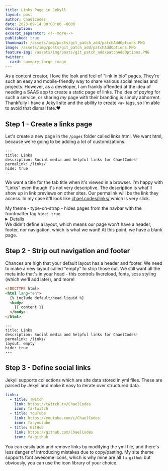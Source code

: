 ```yaml
---
title: Links Page in Jekyll
layout: post
author: ChaelCodes
date: 2023-09-14 00:00:00 -0000
description: 
excerpt_separator: <!--more-->
published: true
thumbnail: /assets/img/posts/git_patch_add/patchAddOptions.PNG
image: /assets/img/posts/git_patch_add/patchAddOptions.PNG
feature-img: /assets/img/posts/git_patch_add/patchAddOptions.PNG
twitter:
  card: summary_large_image
---
```

As a content creator, I love the look and feel of "link in bio" pages.
They're such an easy and mobile-friendly way to share various social medias and projects.
However, as a developer, I am frankly offended at the idea of needing a SAAS app to create a static page of links.
The idea of _paying_ for such a service, or sharing *my* page with their branding is simply abhorrent.
Thankfully I have a Jekyll site and the ability to create `<a>` tags, so I'm able to avoid that dismal fate.❤️
<!--more-->

## Step 1 - Create a links page
Let's create a new page in the `/pages` folder called links.html. We want html, because we're going to be adding a lot of customizations.
```frontmatter
---
title: Links
description: Social media and helpful links for ChaelCodes!
permalink: /links/
hide: true
---
```
We want a title for the tab title when it's viewed in a browser. I'm happy with "Links" even though it's not very descriptive.
The description is what'll show up in link previews on other sites.
Our permalink will be the link they access. In my case it'll look like [chael.codes/links/](https://www.chael.codes/links) which is very slick.
<summary>My theme - type-on-strap - hides pages from the navbar with the frontmatter tag <code>hide: true</code>.</summary>
<details>
Inside the navbar there's <a href="https://github.com/sylhare/Type-on-Strap/blob/ed32cecbf56d58810f1d3883290b9ac091d78cb8/_includes/default/navbar.liquid#L25-L36">some custom code</a> to hide certain site pages.

For Minima, this functionality is missing, and it'd need to be added to the <a href="https://github.com/jekyll/minima/blob/master/_includes/header.html">header</a>.
Check your theme to understand if there are built in options for hiding pages from the navigation.
</details>
We didn't define a layout, which means our page won't have a header, footer, nor navigation, which is what we want!
At this point, we have a blank page.

## Step 2 - Strip out navigation and footer

Chances are high that your default layout has a header and footer. We need to make a new layout called "empty" to strip those out. We still want all the meta info that's in your head - this controls livereload, fonts, scss styling (which we'll add later), and more!

```html
<!DOCTYPE html>
<html lang="en">
  {% include default/head.liquid %}
  <body>
    {{ content }}
  </body>
</html>
```

```frontmatter
---
title: Links
description: Social media and helpful links for ChaelCodes!
permalink: /links/
layout: empty
hide: true
---
```

## Step 3 - Define social links
Jekyll supports collections which are site data stored in yml files. These are parsed by Jekyll and make it easy to iterate over structured data.

```yml
links:
  - title: Twitch
    link: https://twitch.tv/ChaelCodes
    icon: fa-twitch
  - title: YouTube
    link: https://youtube.com/c/ChaelCodes
    icon: fa-youtube
  - title: GitHub
    link: https://github.com/ChaelCodes
    icon: fa-github
```
You can easily add and remove links by modifying the yml file, and there's less danger of introducing mistakes due to copy/pasting.
My site theme supports font awesome icons, which is why mine are all `fa-github` but obviously, you can use the icon library of your choice.
